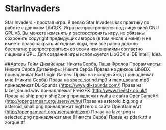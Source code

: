 # StarInvaders
Star Invaders - простая игра. Я делаю Star Invaders как практику по работе с движком LibGDX. Игра распростроняется
под лицензией GNU GPL v3. Вы можете изменять и распростронять игру, но обязаны сохронить copyright предыдущих авторов (в том числе и меня)
и не имеете право закрыть исходные коды, они все равно должны бесплатно распростроняться со всеми изменениями согластно лицензии GPL. Для 
создания игры используется LibGDX и IDE Intellij Idea.

##Авторы
Гейм Дизайенры: Никита Серба, Паша Фролов
Прораммисты: Никита Серба
Дизайенры: Никита Серба
Првава на движок LibGDX принадлижат Bad Login Games.
Права на исходный код принадлежат мне (Никита Серба)
Права на space_sound.mp3 и menu_sound.mp3 принадлежат DL-Sounds (https://www.dl-sounds.com/)
Права на lazer_sound.wav принадллежат FreeSFX (http://www.freesfx.co.uk/)
Права на ship.png и ship2.png принадлежат wuhu с сайта OpenGameArt (http://opengameart.org/users/wuhu)
Права на asteroid_big.png и asteroid_small.png принадлежат nightzero с сайта OpenGameArt (http://opengameart.org/users/nightzero)
Права на lazer.png и selected.png принадлежат мне (Никиста Серба)
Права на pdark.ttf и zorque.ttf
